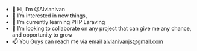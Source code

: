 - 👋 Hi, I’m @AlvianIvan
- 👀 I’m interested in new things, 
- 🌱 I’m currently learning PHP Laraving
- 💞️ I’m looking to collaborate on any project that can give me any chance, and opportunity to grow
- 📫 You Guys can reach me via email alvianivanjs@gmail.com

<!---
AlvianIvan/AlvianIvan is a ✨ special ✨ repository because its `README.md` (this file) appears on your GitHub profile.
You can click the Preview link to take a look at your changes.
--->
